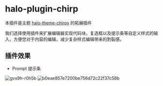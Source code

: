 # halo-plugin-chirp

本插件是主题 [halo-theme-chirpy](https://github.com/AirboZH/halo-theme-chirpy) 的拓展插件

我们选择使用插件来扩展编辑器实现代码块，复选框以及提示条等自定义样式的输入，方便您对于内容的编辑，减少复杂样式编辑带来的割裂感。

## 插件效果

- Prompt 提示条

![gvx9h-r0h5b](https://github.com/AirboZH/halo-plugin-chirpy/assets/50261327/b01cb228-39df-4801-8bc5-4d59a569345e)
![b0eae857e7200be756d72c22f37c58b](https://github.com/AirboZH/halo-plugin-chirpy/assets/50261327/4a2dbd9e-a80e-4e74-9ecb-7dc7c21b923f)

